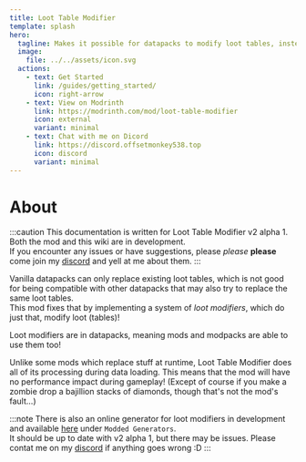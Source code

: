 ```yaml
---
title: Loot Table Modifier
template: splash
hero:
  tagline: Makes it possible for datapacks to modify loot tables, instead of just replacing them.
  image:
    file: ../../assets/icon.svg
  actions:
    - text: Get Started
      link: /guides/getting_started/
      icon: right-arrow
    - text: View on Modrinth
      link: https://modrinth.com/mod/loot-table-modifier
      icon: external
      variant: minimal
    - text: Chat with me on Dicord
      link: https://discord.offsetmonkey538.top
      icon: discord
      variant: minimal
---
```


# About

:::caution
This documentation is written for Loot Table Modifier v2 alpha 1.  
Both the mod and this wiki are in development.  
If you encounter any issues or have suggestions, please *please* **please** come join my [discord](https://discord.offsetmonkey538.top) and yell at me about them.
:::


Vanilla datapacks can only replace existing loot tables, which is not good for being compatible with other datapacks that may also try to replace the same loot tables.  
This mod fixes that by implementing a system of *loot modifiers*, which do just that, modify loot (tables)!

Loot modifiers are in datapacks, meaning mods and modpacks are able to use them too!

Unlike some mods which replace stuff at runtime, Loot Table Modifier does all of its processing during data loading. This means that the mod will have no performance impact during gameplay! (Except of course if you make a zombie drop a bajillion stacks of diamonds, though that's not the mod's fault...)

:::note
There is also an online generator for loot modifiers in development and available [here](https://misode-itd7xiyf1-misodes-projects.vercel.app/) under `Modded Generators`.  
It should be up to date with v2 alpha 1, but there may be issues. Please contat me on my [discord](https://discord.offsetmonkey538.top) if anything goes wrong :D
:::
